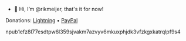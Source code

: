 - 👋 Hi, I’m @rikmeijer, that's it for now!


Donations: [Lightning](lightning:spinalphone02@walletofsatoshi.com) • [PayPal](https://www.paypal.com/donate/?hosted_button_id=B3WRGUUNZVDCL)

npub1efz8l77esdtpw6l359sjvakm7azvyv6mkuxphjdk3vfzkgxkatrqlpf9s4
